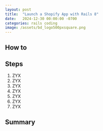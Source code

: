 ```yaml
---
layout: post
title:  "Launch a Shopify App with Rails 8"
date:   2024-12-30 00:00:00 -0700
categories: rails coding
image: /assets/bd_logo500pxsquare.png
---
```


## How to

## Steps

1. ZYX
2. ZYX
3. ZYX
4. ZYX
5. ZYX
6. ZYX
7. ZYX

## Summary

